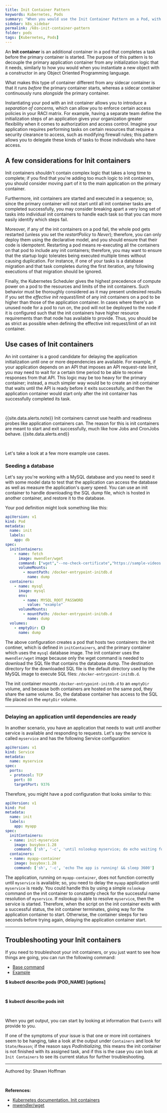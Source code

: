 ```yaml
---
title: Init Container Pattern
keywords: Kubernetes, Pods
summary: "When you would use the Init Container Pattern on a Pod, with examples"
sidebar: k8s_sidebar
permalink: /k8s-init-container-pattern
folder: pods
tags: [Kubernetes, Pods]
---
```


An **Init container** is an additional container in a pod that completes a task before the primary container is started. The purpose of this pattern is to decouple the primary application container from any initialization logic that it needs, similarly to how you would when you instantiate a new object with a constructor in any Object Oriented Programming language.

What makes this type of container different from any sidecar container is that it runs *before* the primary container starts, whereas a sidecar container continuously runs *alongside* the primary container.

Instantiating your pod with an init container allows you to introduce a *separation of concerns,* which can allow you to enforce certain access policies in your RACI matrix. For example, having a separate team define the initialization steps of an application gives your organization greater flexibility when it comes to authorization and access control. Imagine your application requires performing tasks on certain resources that require a security clearance to access, such as modifying firewall rules; this pattern allows you to delegate these kinds of tasks to those individuals who have access.

## A few considerations for Init containers

Init containers shouldn't contain complex logic that takes a long time to complete; if you find that you're adding too much logic to init containers, you should consider moving part of it to the main application on the primary container.

Furthermore, init containers are started and executed in a sequence; so, since the primary container will not start until all init container tasks are completed successfully, you may consider breaking apart a very long set of tasks into individual init containers to handle each task so that you can more easily identify which steps fail.

Moreover, if any of the init containers on a pod fail, the whole pod gets restarted (unless you set the *restartPolicy* to *Never*); therefore, you can only deploy them using the declarative model, and you should ensure that their code is idempotent. Restarting a pod means re-executing all the containers on that pod to include any init containers; therefore, you may want to ensure that the startup logic tolerates being executed multiple times without causing duplication. For instance, if one of  your tasks is a database migration and that task completes during the first iteration, any following executions of that migration should be ignored.

Finally, the Kubernetes Scheduler gives the highest precedence of compute power on a pod to the resources and limits of the init containers. Such behavior must be thoroughly considered as it may present undesired results if you set the *effective init request/limit* of any init containers on a pod to be higher than those of the application container. In cases where there's an unused node for a pod to run on, the pod will not be deployed to the node if it is configured such that the init containers have higher resource requirements than that node has available to provide. Thus, you should be as strict as possible when defining the effective init request/limit of an init container.

## Use cases of Init containers

An init container is a good candidate for delaying the application initialization until one or more dependencies are available. For example, if your application depends on an API that imposes an API request-rate limit, you may need to wait for a certain time period to be able to receive responses from that API. This logic may be too heavy for the primary container; instead, a much simpler way would be to create an init container that waits until the API is ready before it exits successfully, and then the application container would start only after the init container has successfully completed its task.

<br>

{{site.data.alerts.note}} Init containers cannot use health and readiness probes like application containers can. The reason for this is init containers are meant to start and exit successfully, much like how Jobs and CronJobs behave. {{site.data.alerts.end}}

<br>

Let's take a look at a few more example use cases.

### Seeding a database

Let's say you're working with a MySQL database and you need to seed it with some model data to test that the application can access the database as well as measure the application's query speed. You can use an init container to handle downloading the SQL dump file, which is hosted in another container, and restore it to the database.

Your pod definition might look something like this:

```yaml
apiVersion: v1
kind: Pod
metadata:
  name: init
  labels:
    app: db
spec:
  initContainers:
    - name: fetch
      image: mwendler/wget
      command: ["wget","--no-check-certificate","https://sample-videos.com/sql/Sample-SQL-File-1000rows.sql","-O","/docker-entrypoint-initdb.d/dump.sql"]
      volumeMounts:
        - mountPath: /docker-entrypoint-initdb.d
          name: dump
  containers:
    - name: mysql
      image: mysql
      env:
        - name: MYSQL_ROOT_PASSWORD
          value: "example"
      volumeMounts:
        - mountPath: /docker-entrypoint-initdb.d
          name: dump
  volumes:
    - emptyDir: {}
      name: dump
```

The above configuration creates a pod that hosts two containers: the init continer, which is defined in `initContainers`, and the primary container which uses the `mysql` database image. The init container uses the `mwendler/wget` image because only the wget command is needed to download the SQL file that contains the database dump. The destination directory for the downloaded SQL file is the default directory used by the MySQL image to execute SQL files: `/docker-entrypoint-initdb.d`.

The init container mounts `/docker-entrypoint-initdb.d` to an `emptyDir` volume, and because both containers are hosted on the same pod, they share the same volume. So, the database container has access to the SQL file placed on the `emptyDir` volume.

---

### Delaying an application until dependencies are ready

In another scenario, you have an application that needs to wait until another service is available and responding to requests. Let's say the service is called `myservice` and has the following Service configuration:

```yaml
apiVersion: v1
kind: Service
metadata:
  name: myservice
spec:
  ports:
  - protocol: TCP
    port: 80
    targetPort: 9376
```

Therefore, you might have a pod configuration that looks similar to this:

```yaml
apiVersion: v1
kind: Pod
metadata:
  name: init
  labels:
    app: myapp
spec:
  initContainers:
  - name: init-myservice
    image: busybox:1.28
    command: ['sh', '-c', 'until nslookup myservice; do echo waiting for myservice; sleep 2; done;']
  containers:
  - name: myapp-container
    image: busybox:1.28
    command: ['sh', '-c', 'echo The app is running! && sleep 3600']
```

The application, running on `myapp-container`, does not function correctly until `myservice` is available; so, you need to delay the `myapp` application until `myservice` is ready. You could handle this by using a simple `nslookup` command on the init container to constantly check for the successful name resolution of `myservice`. If nslookup is able to resolve `myservice`, then the service is started. Therefore, when the script on the init container exits with a successful status, the init container terminates, giving way for the application container to start. Otherwise, the container sleeps for two seconds before trying again, delaying the application container start.

---

## Troubleshooting your Init containers

If you need to troubleshoot your init containers, or you just want to see how things are going, you can run the following command:

<ul id="profileTabs" class="nav nav-tabs">
    <li class="active"><a href="#baseCommand" data-toggle="tab">Base command</a></li>
    <li><a href="#example" data-toggle="tab">Example</a></li>
</ul>
  <div class="tab-content">
<div role="tabpanel" class="tab-pane active" id="baseCommand">
    <p><b>$ kubectl describe pods (POD_NAME) [options] </b></p><br>
</div>

<div role="tabpanel" class="tab-pane" id="example">
    <p><b>$ kubectl describe pods init </b></p></div><br>
</div>

When you get output, you can start by looking at information that `Events` will provide to you.

If one of the symptoms of your issue is that one or more init containers seem to be hanging, take a look at the output under `Containers` and look for `State/Reason`; if the reason says *PodInitializing,* this means the init container is not finished with its assigned task, and if this is the case you can look at `Init Containers` to see its current status for further troubleshooting.

---

Authored by: Shawn Hoffman

<br>

**References:**

- [Kubernetes documentation. Init containers](https://kubernetes.io/docs/concepts/workloads/pods/init-containers/)
- [mwendler/wget](https://hub.docker.com/r/mwendler/wget)